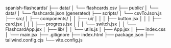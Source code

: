 spanish-flashcards/
├── data/
│   └── flashcards.csv
├── public/
│   └── data/
│       └── flashcards.json (generated)
├── scripts/
│   └── csvToJson.js
├── src/
│   ├── components/
│   │   ├── ui/
│   │   │   ├── button.jsx
│   │   │   ├── card.jsx
│   │   │   ├── progress.jsx
│   │   │   └── switch.jsx
│   │   └── FlashcardApp.jsx
│   ├── lib/
│   │   └── utils.js
│   ├── App.jsx
│   ├── index.css
│   └── main.jsx
├── .gitignore
├── index.html
├── package.json
├── tailwind.config.cjs
└── vite.config.js